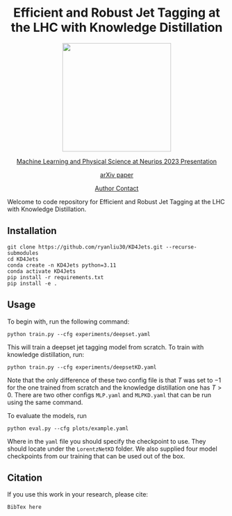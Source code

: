 <div align="center">

# Efficient and Robust Jet Tagging at the LHC with Knowledge Distillation

<figure>
    <img src="https://fastmachinelearning.org/hls4ml/_images/hls4ml_logo.png" width="250"/>
</figure>


[Machine Learning and Physical Science at Neurips 2023 Presentation](https://nips.cc/virtual/2023/76169)
    
[arXiv paper]()

[Author Contact](mailto:liuryan30@berkeley.edu)

</div>

Welcome to code repository for Efficient and Robust Jet Tagging at the LHC with Knowledge Distillation.

## Installation 
```
git clone https://github.com/ryanliu30/KD4Jets.git --recurse-submodules
cd KD4Jets
conda create -n KD4Jets python=3.11
conda activate KD4Jets
pip install -r requirements.txt
pip install -e .
```
## Usage
To begin with, run the following command:
```
python train.py --cfg experiments/deepset.yaml
```
This will train a deepset jet tagging model from scratch. To train with knowledge distillation, run:
```
python train.py --cfg experiments/deepsetKD.yaml
```
Note that the only difference of these two config file is that $T$ was set to $-1$ for the one trained from scratch and the knowledge distillation one has $T>0$. There are two other configs `MLP.yaml` and `MLPKD.yaml` that can be run using the same command.

To evaluate the models, run
```
python eval.py --cfg plots/example.yaml
```
Where in the `yaml` file you should specify the checkpoint to use. They should locate under the `LorentzNetKD` folder. We also supplied four model checkpoints from our training that can be used out of the box.
## Citation
If you use this work in your research, please cite:
```
BibTex here
```
